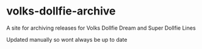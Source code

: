 # volks-dollfie-archive

A site for archiving releases for Volks Dollfie Dream and Super Dollfie Lines

Updated manually so wont always be up to date
